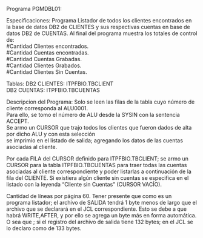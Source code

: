 Programa PGMDBL01: 
  
Especificaciones:
Programa Listador de todos los clientes encontrados en la base de datos DB2 de CLIENTES y sus respectivas cuentas 
en base de datos DB2 de CUENTAS.
Al final del programa muestra los totales de control de:          
  #Cantidad Clientes encontrados.     
  #Cantidad Cuentas encontradas.        
  #Cantidad Cuentas Grabadas.       
  #Cantidad Clientes Grabados.      
  #Cantidad Clientes Sin Cuentas.     
      
Tablas: DB2 CLIENTES: ITPFBIO.TBCLIENT      
        DB2 CUENTAS: ITPFBIO.TBCUENTAS
        
Descripcion del Programa:
Solo se leen las filas de la tabla cuyo número de cliente corresponda al ALU0001.   
Para ello, se tomo el número de ALU desde la SYSIN con la sentencia ACCEPT.   
Se armo un CURSOR que trajo todos los clientes que fueron dados de alta por dicho ALU y con esta selección   
se imprimio en el listado de salida; agregando los datos de las cuentas asociadas al cliente.  

Por cada FILA del CURSOR definido para ITPFBIO.TBCLIENT; se armo un CURSOR para la tabla ITPFBIO.TBCUENTAS 
para traer todas las cuentas asociadas al cliente correspondiente y poder listarlas a continuación 
de la fila del CLIENTE.
Si existiera algún cliente sin cuentas se especifica en el listado con la leyenda “Cliente sin
Cuentas” (CURSOR VACÍO).

Cantidad de líneas por página 60.
Tener presente que como es un programa listador; el archivo de SALIDA tendrá 1 byte
menos de largo que el archivo que se declarará en el JCL correspondiente. Esto se debe a que habrá 
WRITE,AFTER, y por ello se agrega un byte más en forma automática.
O sea que ; si el registro del archivo de salida tiene 132 bytes; en el JCL se lo declaro como de 133 bytes.
